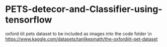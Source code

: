# PETS-detecor-and-Classifier-using-tensorflow
oxford iiit pets dataset to be included as images into the code folder  \n
https://www.kaggle.com/datasets/tanlikesmath/the-oxfordiiit-pet-dataset
